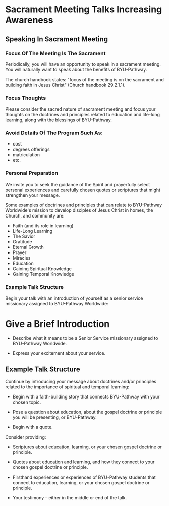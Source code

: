 # Sacrament Meeting Talks Increasing Awareness

## Speaking In Sacrament Meeting

### Focus Of The Meeting Is The Sacrament

Periodically, you will have an opportunity to speak in a sacrament meeting. You will naturally want to speak about the benefits of BYU-Pathway.

The church handbook states: "focus of the meeting is on the sacrament and building faith in Jesus Christ" (Church handbook 29.2.1.1).

### Focus Thoughts

Please consider the sacred nature of sacrament meeting and focus your thoughts on the doctrines and principles related to education and life-long learning, along with the blessings of BYU-Pathway.

### Avoid Details Of The Program Such As:

- cost
- degrees offerings
- matriculation
- etc.

### Personal Preparation

We invite you to seek the guidance of the Spirit and prayerfully select personal experiences and carefully chosen quotes or scriptures that might strengthen your message.

Some examples of doctrines and principles that can relate to BYU-Pathway Worldwide's mission to develop disciples of Jesus Christ in homes, the Church, and community are:

- Faith (and its role in learning)
- Life-Long Learning
- The Savior
- Gratitude
- Eternal Growth
- Prayer
- Miracles
- Education
- Gaining Spiritual Knowledge
- Gaining Temporal Knowledge

### Example Talk Structure

Begin your talk with an introduction of yourself as a senior service missionary assigned to BYU-Pathway Worldwide:

# Give a Brief Introduction

- Describe what it means to be a Senior Service missionary assigned to BYU-Pathway Worldwide.

- Express your excitement about your service.

## Example Talk Structure

Continue by introducing your message about doctrines and/or principles related to the importance of spiritual and temporal learning:

- Begin with a faith-building story that connects BYU-Pathway with your chosen topic.

- Pose a question about education, about the gospel doctrine or principle you will be presenting, or BYU-Pathway.

- Begin with a quote.

Consider providing:

- Scriptures about education, learning, or your chosen gospel doctrine or principle.

- Quotes about education and learning, and how they connect to your chosen gospel doctrine or principle.

- Firsthand experiences or experiences of BYU-Pathway students that connect to education, learning, or your chosen gospel doctrine or principle.

- Your testimony – either in the middle or end of the talk.

